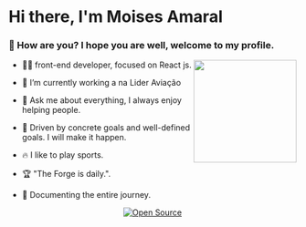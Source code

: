 <h1>Hi there, I'm Moises Amaral</h1>

<h3>🤙 How are you? I hope you are well, welcome to my profile.</h3>

<img height="180em" align="right" src="https://user-images.githubusercontent.com/59374587/153518639-7a26f075-9621-4c47-bae8-e46c957d09a7.png"/>

<p>

- 👨‍💻 front-end developer, focused on React js.

- 🔭 I’m currently working a na Lider Aviação
 
- 💬 Ask me about everything, I always enjoy helping people.

- 👊 Driven by concrete goals and well-defined goals. I will make it happen.

- 🔥 I like to play sports.

- 🏆 "The Forge is daily.".
 
- 📄 Documenting the entire journey.

</p>  

   <div align="center">

[![Open Source](https://badges.frapsoft.com/os/v1/open-source.svg?v=103)](https://opensource.org/)
   
   </div>

